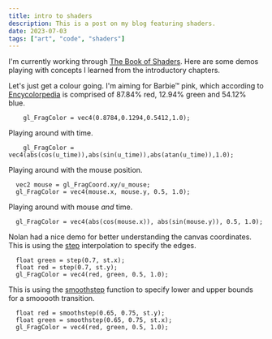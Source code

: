 ```yaml
---
title: intro to shaders
description: This is a post on my blog featuring shaders.
date: 2023-07-03
tags: ["art", "code", "shaders"]
---
```


I'm currently working through [The Book of Shaders](https://thebookofshaders.com/). Here are some demos playing with concepts I learned from the introductory chapters.

Let's just get a colour going. I'm aiming for Barbie™ pink, which according to [Encycolorpedia](https://encycolorpedia.com/e0218a) is comprised of 87.84% red, 12.94% green and 54.12% blue.

```
	gl_FragColor = vec4(0.8784,0.1294,0.5412,1.0);

```

<canvas class="glslCanvas" data-fragment="
#ifdef GL_ES
precision mediump float;
#endif
uniform float u_time;
void main() {
	gl_FragColor = vec4(0.8784,0.1294,0.5412,1.0);
}
" width="300" height="300"></canvas>

Playing around with time.

```
	gl_FragColor = vec4(abs(cos(u_time)),abs(sin(u_time)),abs(atan(u_time)),1.0);

```

<canvas class="glslCanvas" data-fragment="
#ifdef GL_ES
precision mediump float;
#endif
uniform float u_time;
void main() {
	gl_FragColor = vec4(abs(cos(u_time)),abs(sin(u_time)),abs(atan(u_time)),1.0);
}
" width="300" height="300"></canvas>

Playing around with the mouse position.

```
  vec2 mouse = gl_FragCoord.xy/u_mouse;
  gl_FragColor = vec4(mouse.x, mouse.y, 0.5, 1.0);
```

<canvas class="glslCanvas" data-fragment="
#ifdef GL_ES
precision mediump float;
#endif
uniform vec2 u_resolution;
uniform vec2 u_mouse;
void main() {
  vec2 st = gl_FragCoord.xy/u_resolution;
  vec2 mouse = gl_FragCoord.xy/u_mouse;
  gl_FragColor = vec4(mouse.x, mouse.y, 0.5, 1.0);
}
" width="300" height="300"></canvas>

Playing around with mouse _and_ time.

```
  gl_FragColor = vec4(abs(cos(mouse.x)), abs(sin(mouse.y)), 0.5, 1.0);
```

<canvas class="glslCanvas" data-fragment="
#ifdef GL_ES
precision mediump float;
#endif
uniform vec2 u_resolution;
uniform vec2 u_mouse;
void main() {
  vec2 st = gl_FragCoord.xy/u_resolution;
  vec2 mouse = gl_FragCoord.xy/u_mouse;
  gl_FragColor = vec4(abs(cos(mouse.x)), abs(sin(mouse.y)), 0.5, 1.0);
}
" width="300" height="300"></canvas>

Nolan had a nice demo for better understanding the canvas coordinates. This is using the [step](https://thebookofshaders.com/glossary/?search=step) interpolation to specify the edges.

```
  float green = step(0.7, st.x);
  float red = step(0.7, st.y);
  gl_FragColor = vec4(red, green, 0.5, 1.0);
```

<canvas class="glslCanvas" data-fragment="
#ifdef GL_ES
precision mediump float;
#endif
uniform vec2 u_resolution;
uniform vec2 u_mouse;
void main() {
	vec2 st = gl_FragCoord.xy/u_resolution;  
  float red = step(0.7, st.y);
  float green = step(0.7, st.x); 
  gl_FragColor = vec4(red, green, 0.5, 1.0);
}
" width="300" height="300"></canvas>

This is using the [smoothstep](https://thebookofshaders.com/glossary/?search=smoothstep) function to specify lower and upper bounds for a smooooth transition.

```
  float red = smoothstep(0.65, 0.75, st.y);
  float green = smoothstep(0.65, 0.75, st.x);
  gl_FragColor = vec4(red, green, 0.5, 1.0);
```

<canvas class="glslCanvas" data-fragment="
#ifdef GL_ES
precision mediump float;
#endif
uniform vec2 u_resolution;
uniform vec2 u_mouse;
void main() {
	vec2 st = gl_FragCoord.xy/u_resolution;  
  float red = smoothstep(0.65, 0.75, st.y);
  float green = smoothstep(0.65, 0.75, st.x);
  gl_FragColor = vec4(red, green, 0.5, 1.0);
}
" width="300" height="300"></canvas>

<link type="text/css" rel="stylesheet" href="https://cdn.rawgit.com/patriciogonzalezvivo/glslGallery/gh-pages/build/glslGallery.css">
<script type="text/javascript" src="https://cdn.rawgit.com/patriciogonzalezvivo/glslGallery/gh-pages/build/glslGallery.js"></script>
<script type="text/javascript" src="https://rawgit.com/patriciogonzalezvivo/glslCanvas/master/dist/GlslCanvas.js"></script>
